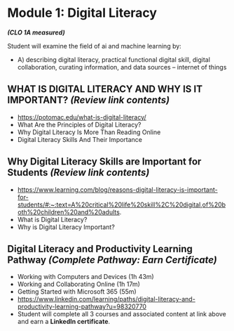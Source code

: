 # **Module 1: Digital Literacy**
***(CLO 1A measured)***

Student will examine the field of ai and machine learning by: 
- A) describing digital literacy, practical functional digital skill, digital collaboration, curating information, and data sources – internet of things 



## WHAT IS DIGITAL LITERACY AND WHY IS IT IMPORTANT? *(Review link contents)*
* https://potomac.edu/what-is-digital-literacy/
* What Are the Principles of Digital Literacy?
* Why Digital Literacy Is More Than Reading Online
* Digital Literacy Skills And Their Importance


## Why Digital Literacy Skills are Important for Students *(Review link contents)*
* https://www.learning.com/blog/reasons-digital-literacy-is-important-for-students/#:~:text=A%20critical%20life%20skill%2C%20digital,of%20both%20children%20and%20adults. 
* What is Digital Literacy?
* Why is Digital Literacy Important?

## Digital Literacy and Productivity Learning Pathway *(Complete Pathway: Earn Certificate)*
 * Working with Computers and Devices (1h 43m)
 * Working and Collaborating Online (1h 17m)
 * Getting Started with Microsoft 365 (55m)
 * https://www.linkedin.com/learning/paths/digital-literacy-and-productivity-learning-pathway?u=98320770 
 * Student will complete all 3 courses and associated content at link above and earn a **LinkedIn certificate**.
   


